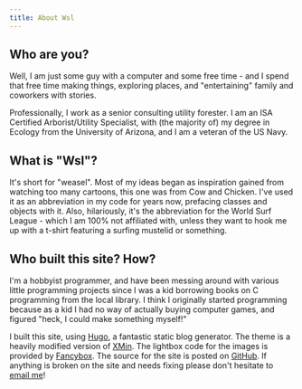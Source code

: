 ```yaml
---
title: About Wsl
---
```


## Who are you?

Well, I am just some guy with a computer and some free time - and I spend that
free time making things, exploring places, and "entertaining" family and
coworkers with stories.

Professionally, I work as a senior consulting utility forester. I am an ISA
Certified Arborist/Utility Specialist, with (the majority of) my degree in
Ecology from the University of Arizona, and I am a veteran of the US Navy. 

## What is "Wsl"?

It's short for "weasel". Most of my ideas began as inspiration gained from
watching too many cartoons, this one was from Cow and Chicken. I've used it as
an abbreviation in my code for years now, prefacing classes and objects with it.
Also, hilariously, it's the abbreviation for the World Surf League - which I am
100% not affiliated with, unless they want to hook me up with a t-shirt
featuring a surfing mustelid or something.

## Who built this site? How?
I'm a hobbyist programmer, and have been messing around with various little
programming projects since I was a kid borrowing books on C programming from the
local library. I think I originally started programming because as a kid I had
no way of actually buying computer games, and figured "heck, I could make
something myself!" 

I built this site, using [Hugo](https://gohugo.io), a fantastic static blog
generator. The theme is a heavily modified version of
[XMin](https://github.com/yihui/hugo-xmin). The lightbox code for the images is
provided by [Fancybox](https://github.com/fancyapps/fancybox). The source for
the site is posted on [GitHub](https://github.com/zwilder/WSL_Blog).  If
anything is broken on the site and needs fixing please don't hesitate to [email
me](mailto:z@wsl-blog.com)!
